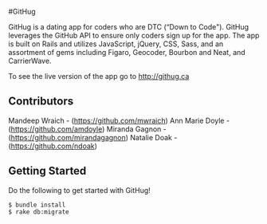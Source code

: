 #GitHug

GitHug is a dating app for coders who are DTC (“Down to Code"). GitHug leverages the GitHub API to ensure only coders sign up for the app.
The app is built on Rails and utilizes JavaScript, jQuery, CSS, Sass, and an assortment of gems including Figaro, Geocoder, Bourbon and Neat, and CarrierWave.

To see the live version of the app go to http://githug.ca

## Contributors

Mandeep Wraich - (https://github.com/mwraich)
Ann Marie Doyle - (https://github.com/amdoyle)
Miranda Gagnon - (https://github.com/mirandagagnon)
Natalie Doak - (https://github.com/ndoak)

## Getting Started

Do the following to get started with GitHug!

```
$ bundle install
$ rake db:migrate
```
